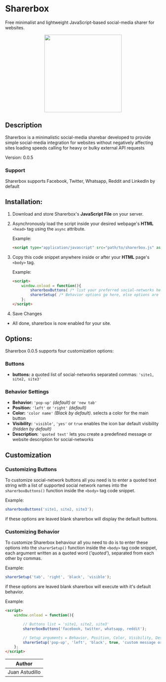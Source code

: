 # Sharerbox

Free minimalist and lightweight JavaScript-based social-media sharer for websites.

<p align="center"><img height="250" src="https://pbs.twimg.com/media/EZpSKM3XgAEjWtD.jpg"></p>

## Description

Sharerbox is a minimalistic social-media sharebar developed to provide simple social-media integration for websites without negatively affecting sites loading speeds calling for heavy or bulky external API requests

Version: 0.0.5

### Support

Sharerbox supports Facebook, Twitter, Whatsapp, Reddit and LinkedIn by default

## Installation:

1. Download and store Sharerbox's **JavaScript File** on your server.
2. Asynchronously load the script inside your desired webpage's **HTML** `<head>` tag using the `async` attribute.

	Example:
	```html
	<script type="application/javascript" src="path/to/sharerbox.js" async></script>
	```

3. Copy this code snippet anywhere inside or after your **HTML** page's `<body>` tag.

	Example:
	```html
	<script>
		window.onload = function(){
			sharerboxButtons( /* list your preferred social-networks here, else options are set to default */ );
			sharerSetup( /* Behavior options go here, else options are set to default */ );
		};
	</script>
	```
4. Save Changes
* All done, sharerbox is now enabled for your site.

## Options:

Sharerbox 0.0.5 supports four customization options:

### Buttons

* **buttons:** a quoted list of social-networks separated commas: `'site1, site2, site3'`

### Behavior Settings

* **Behavior:** `'pop-up'` _(default)_ or `'new tab'`
* **Position:** `'left'` or `'right'` _(default)_
* **Color:** `'color name'` _(Black by default)._ selects a color for the main button
* **Visibility:** `'visible'`, `'yes'` or `true` enables the icon bar default visibility _(hidden by default)_
* **Description:** `'quoted text'` lets you create a predefined message or website description for social-networks

## Customization

### Customizing Buttons

To customize social-network buttons all you need is to enter a quoted text string with a list of supported social network names into the `sharerboxButtons()` function inside the `<body>` tag code snippet.

Example:
```javascript
sharerboxButtons('site1, site2, site3');
```

if these options are leaved blank sharerbox will display the default buttons.

### Customizing Behavior

To customize Sharerbox behaviour all you need to do is to enter these options into the `sharerSetup()` function inside the `<body>` tag code snippet, each argument written as a quoted word (_'quoted'_), separated from each other by commas.

Example:
```javascript
sharerSetup('tab', 'right', 'black', 'visible');
```

if these options are leaved blank sharerbox will execute with it's default behavior.

Example:
```html
<script>
	window.onload = function(){

		// Buttons list = 'site1, site2, site3'
		sharerboxButtons('facebook, twitter, whatsapp, reddit');

		// Setup arguments = Behavior, Position, Color, Visibility, Description
		sharerSetup('pop-up', 'left', 'black', true, 'custom message or description goes here (optional)');
	};
</script>
```


|Author        |
|--------------|
|Juan Astudillo|

